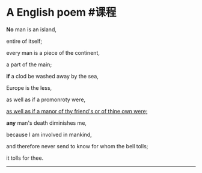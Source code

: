 # A English poem #课程


**No** man is an island,

entire of itself;

every man is a piece of the continent,

a part of the main;

**if** a clod be washed away by the sea,

Europe is the less,

as well as if a promonroty were,

<u>as well as if a manor of thy friend's or of thine own were;</u>

**any** man's death diminishes me,

because I am involved in mankind,

and therefore never send to know for whom the bell tolls;

it tolls for thee.

---
